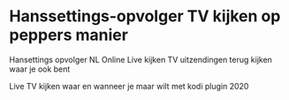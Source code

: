 # Hanssettings-opvolger TV kijken op peppers manier
Hansettings opvolger  NL Online Live kijken TV uitzendingen terug kijken waar je ook bent

Live TV kijken waar en wanneer je maar wilt met kodi plugin 2020
